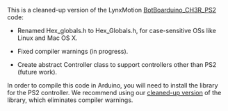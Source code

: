 This is a cleaned-up version of the LynxMotion 
[BotBoarduino_CH3R_PS2](https://github.com/Lynxmotion/3DOF-4DOF-Hex/tree/master/BotBoarduino/3%20DoF%20Ready/BotBoarduino_CH3R_PS2)
code:

<ul>
<li> Renamed Hex_globals.h to Hex_Globals.h, for case-sensitive OSs like Linux and Mac OS X.
<p><li> Fixed compiler warnings (in progress).
<p><li> Create abstract Controller class to support controllers other than PS2 (future work).
</ul>

In order to compile this code in Arduino, you will need to install the library
for the PS2 controller.  We recommend using our 
[cleaned-up version](https://github.com/simondlevy/PS2X_lib)
of the 
library, which eliminates compiler warnings.

